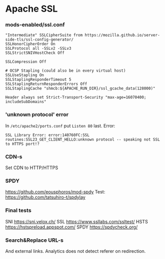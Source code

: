 # Apache SSL

### mods-enabled/ssl.conf

```
"Intermediate" SSLCipherSuite from https://mozilla.github.io/server-side-tls/ssl-config-generator/
SSLHonorCipherOrder On
SSLProtocol all -SSLv2 -SSLv3
SSLStrictSNIVHostCheck Off

SSLCompression Off

# OCSP Stapling (could also be in every virtual host)
SSLUseStapling On
SSLStaplingResponderTimeout 5
SSLStaplingReturnResponderErrors Off
SSLStaplingCache "shmcb:${APACHE_RUN_DIR}/ssl_gcache_data(128000)"

Header always set Strict-Transport-Security "max-age=16070400; includeSubDomains"
```



### 'unknown protocol' error

In `/etc/apache2/ports.conf` put `Listen 80` last. Error:

```
SSL Library Error: error:140760FC:SSL routines:SSL23_GET_CLIENT_HELLO:unknown protocol -- speaking not SSL to HTTPS port!?
```

### CDN-s

Set CDN to HTTP/HTTPS

### SPDY

https://github.com/eousphoros/mod-spdy
Test: https://github.com/tatsuhiro-t/spdylay

### Final tests

SNI https://sni.velox.ch/
SSL https://www.ssllabs.com/ssltest/
HSTS https://hstspreload.appspot.com/
SPDY https://spdycheck.org/

### Search&Replace URL-s

And external links.
Analytics does not detect referer on redirection.
